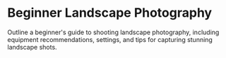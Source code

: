 # Beginner Landscape Photography

Outline a beginner's guide to shooting landscape photography, including equipment recommendations, settings, and tips for capturing stunning landscape shots.